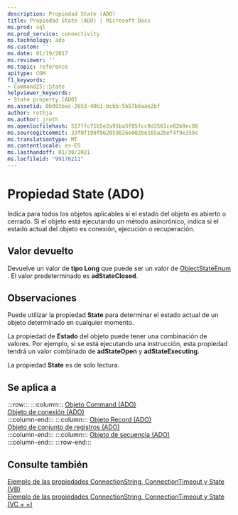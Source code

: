 ```yaml
---
description: Propiedad State (ADO)
title: Propiedad State (ADO) | Microsoft Docs
ms.prod: sql
ms.prod_service: connectivity
ms.technology: ado
ms.custom: ''
ms.date: 01/19/2017
ms.reviewer: ''
ms.topic: reference
apitype: COM
f1_keywords:
- Command25::State
helpviewer_keywords:
- State property [ADO]
ms.assetid: 0b993bac-2653-40b1-bcbb-5b57b6aae2bf
author: rothja
ms.author: jroth
ms.openlocfilehash: 517ffc71b5e2a95ba5f85fcc9d3561ce82b9ec86
ms.sourcegitcommit: 33f0f190f962059826e002be165a2bef4f9e350c
ms.translationtype: MT
ms.contentlocale: es-ES
ms.lasthandoff: 01/30/2021
ms.locfileid: "99170211"
---
```

# <a name="state-property-ado"></a>Propiedad State (ADO)
Indica para todos los objetos aplicables si el estado del objeto es abierto o cerrado. Si el objeto está ejecutando un método asincrónico, indica si el estado actual del objeto es conexión, ejecución o recuperación.  
  
## <a name="return-value"></a>Valor devuelto  
 Devuelve un valor de **tipo Long** que puede ser un valor de [ObjectStateEnum](./objectstateenum.md) . El valor predeterminado es **adStateClosed**.  
  
## <a name="remarks"></a>Observaciones  
 Puede utilizar la propiedad **State** para determinar el estado actual de un objeto determinado en cualquier momento.  
  
 La propiedad de **Estado** del objeto puede tener una combinación de valores. Por ejemplo, si se está ejecutando una instrucción, esta propiedad tendrá un valor combinado de **adStateOpen** y **adStateExecuting**.  
  
 La propiedad **State** es de solo lectura.  
  
## <a name="applies-to"></a>Se aplica a  

:::row:::
    :::column:::
        [Objeto Command (ADO)](./command-object-ado.md)  
        [Objeto de conexión (ADO)](./connection-object-ado.md)  
    :::column-end:::
    :::column:::
        [Objeto Record (ADO)](./record-object-ado.md)  
        [Objeto de conjunto de registros (ADO)](./recordset-object-ado.md)  
    :::column-end:::
    :::column:::
        [Objeto de secuencia (ADO)](./stream-object-ado.md)  
    :::column-end:::
:::row-end:::

## <a name="see-also"></a>Consulte también  
 [Ejemplo de las propiedades ConnectionString, ConnectionTimeout y State (VB)](./connectionstring-connectiontimeout-and-state-properties-example-vb.md)   
 [Ejemplo de las propiedades ConnectionString, ConnectionTimeout y State (VC + +)](./connectionstring-connectiontimeout-and-state-properties-example-vc.md)